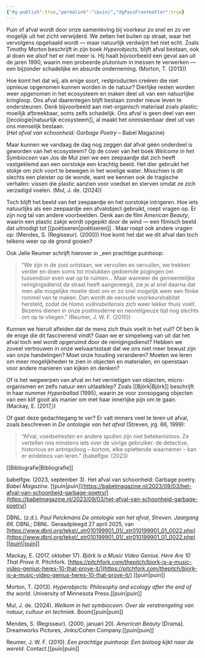 ```yaml
---
{"dg-publish":true,"permalink":"/puin/","dgPassFrontmatter":true}
---
```


Puin of afval wordt door onze samenleving bij voorkeur zo snel en zo ver mogelijk uit het zicht verwijderd. We zetten het buiten op straat, waar het vervolgens opgehaald wordt — maar natuurlijk verdwijnt het niet echt. Zoals Timothy Morton beschrijft in zijn boek _Hyperobjects_, blijft afval bestaan, ook al doen we alsof het er niet meer is. Hij haalt bijvoorbeeld een geval aan uit de jaren 1990, waarin men probeerde plutonium in messen te verwerken — een bijzonder schadelijke en absurde onderneming. (Morton, T. (2013))

Hoe komt het dat wij, als enige soort, restproducten creëren die niet opnieuw opgenomen kunnen worden in de natuur? Dierlijke resten worden weer opgenomen in het ecosysteem en maken deel uit van een natuurlijke kringloop. Ons afval daarentegen blijft bestaan zonder nieuw leven te ondersteunen. Denk bijvoorbeeld aan niet-organisch materiaal zoals plastic: moeilijk afbreekbaar, soms zelfs schadelijk. Ons afval is geen deel van een [[ecologie\|natuurlijk ecosysteem]], al maakt het onmiskenbaar deel uit van ons menselijk bestaan.  
(_Het afval van schoonheid: Garbage Poetry_ – Babel Magazine)

Maar kunnen we vandaag de dag nog zeggen dat afval géén onderdeel is geworden van het ecosysteem? Op de cover van het boek _Welcome in het Symbioceen_ van Jos de Mul zien we een zeepaardje dat zich heeft vastgeklemd aan een oorstokje een krachtig beeld. Het dier gebruikt het stokje om zich voort te bewegen in het woelige water. Misschien is dit slechts een pleister op de wonde, want we kennen ook de tragische verhalen: vissen die plastic aanzien voor voedsel en sterven omdat ze zich verzadigd voelen. (Mul, J. de. (2024))

Toch blijft het beeld van het zeepaardje en het oorstokje intrigeren. Hoe iets natuurlijks als een zeepaardje een afvalobject gebruikt, roept vragen op. Er zijn nog tal van andere voorbeelden. Denk aan de film _American Beauty_, waarin een plastic zakje wordt opgepikt door de wind — een filmisch beeld dat uitnodigt tot [[poëtiseren\|poëtiseren]] . Maar roept ook andere vragen op:
(Mendes, S. (Regisseur). (2000))
Hoe komt het dat we dit afval dan toch telkens weer op de grond gooien?

Ook Jelle Reumer schrijft hierover in _een prachtige puinhoop:

> “We zijn in de zooi ontstaan, we vervuilen en vervuilen, we trekken verder en doen soms tot mislukken gedoemde pogingen om tussendoor even wat op te ruimen… Maar wanneer de gemeentelijke reinigingsdienst de straat heeft aangeveegd, zie je al snel daarna dat men alle mogelijke moeite doet om er zo snel mogelijk weer een flinke rommel van te maken. Dan wordt de oeroude voorkeurshabitat hersteld, zodat de _Homo vuilnisbeltensis_ zich weer lekker thuis voelt. Bezems dienen in onze postmoderne en neoreligieuze tijd nog slechts om op te vliegen.”
(Reumer, J. W. F. (2010))

Kunnen we hieruit afleiden dat de mens zich thuis voelt in het vuil? Of ben ik de enige die dit fascinerend vindt? Gaan we er simpelweg van uit dat het afval toch wel wordt opgeruimd door de reinigingsdienst? Hebben we zoveel vertrouwen in onze welvaartsstaat dat we ons niet meer bewust zijn van onze handelingen? Moet onze houding veranderen? Moeten we leren om meer mogelijkheden te zien in objecten en materialen, en openstaan voor andere manieren van kijken en denken?

Of is het wegwerpen van afval en het vernietigen van objecten, micro-organismen en zelfs natuur een uitlaatklep? Zoals  [[Björk\|Björk]] beschrijft in haar nummer _Hyperballad_ (1995), waarin ze voor zonsopgang objecten van een klif gooit als manier om met haar innerlijke pijn om te gaan. (Mackay, E. (2017,))

Of gaat deze gedachtegang te ver? Er valt immers veel te leren uit afval, zoals beschreven in _De ontologie van het afval_ (Streven, jrg. 66, 1999):

> “Afval, voedselresten en andere spullen zijn niet betekenisloos. Ze vertellen ons minstens iets over de vorige gebruiker: de detective, historicus en antropoloog – kortom, elke oplettende waarnemer – kan er eindeloos van leren.” 
(babelfgw. (2023)


[[Bibliografie\|Bibliografie]]

babelfgw. (2023, september 3). Het afval van schoonheid: Garbage poetry. _Babel Magazine_.  [[puin\|puin]][https://babelmagazine.nl/2023/09/03/het-afval-van-schoonheid-garbage-poetry/](https://babelmagazine.nl/2023/09/03/het-afval-van-schoonheid-garbage-poetry/)

DBNL. (z.d.). _Paul Pelckmans De ontologie van het afval, Streven. Jaargang 66_. DBNL; DBNL. Geraadpleegd 27 april 2025, van [https://www.dbnl.org/tekst/_str010199901_01/_str010199901_01_0022.php](https://www.dbnl.org/tekst/_str010199901_01/_str010199901_01_0022.php)[[puin\|puin]]

Mackay, E. (2017, oktober 17). _Björk Is a Music Video Genius. Here Are 10 That Prove It._ Pitchfork. [https://pitchfork.com/thepitch/bjork-is-a-music-video-genius-heres-10-that-prove-it/](https://pitchfork.com/thepitch/bjork-is-a-music-video-genius-heres-10-that-prove-it/) [[puin\|puin]]

Morton, T. (2013). _Hyperobjects: Philosophy and ecology after the end of the world_. University of Minnesota Press.[[puin\|puin]]

Mul, J. de. (2024). _Welkom in het symbioceen: Over de verstrengeling van natuur, cultuur en techniek_. Boom[[puin\|puin]]


Mendes, S. (Regisseur). (2000, januari 20). _American Beauty_ [Drama]. Dreamworks Pictures, Jinks/Cohen Company.[[puin\|puin]]

Reumer, J. W. F. (2010). _Een prachtige puinhoop: Een bioloog kijkt naar de wereld_. Contact.[[puin\|puin]]

